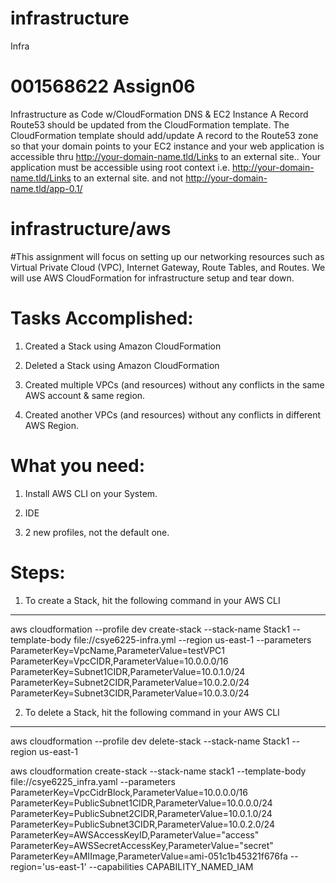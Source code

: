# infrastructure
Infra

# 001568622 Assign06

Infrastructure as Code w/CloudFormation
DNS & EC2 Instance A Record
Route53 should be updated from the CloudFormation template.
The CloudFormation template should add/update A record to the Route53 zone so that your domain points to your EC2 instance and your web application is accessible thru http://your-domain-name.tld/Links to an external site..
Your application must be accessible using root context i.e. http://your-domain-name.tld/Links to an external site. and not http://your-domain-name.tld/app-0.1/

# infrastructure/aws

#This assignment will focus on setting up our networking resources such as Virtual Private Cloud (VPC), Internet Gateway, Route Tables, and Routes. We will use AWS CloudFormation for infrastructure setup and tear down.

# Tasks Accomplished:

1. Created a Stack using Amazon CloudFormation

2. Deleted a Stack using Amazon CloudFormation

3. Created multiple VPCs (and resources) without any conflicts in the same AWS account & same region.

4. Created another VPCs (and resources) without any conflicts in different AWS Region.

# What you need:

1. Install AWS CLI on your System.

2. IDE

3. 2 new profiles, not the default one.

# Steps:

1. To create a Stack, hit the following command in your AWS CLI

---------------------------------------------------------------------------
aws cloudformation --profile dev create-stack --stack-name Stack1 --template-body file://csye6225-infra.yml --region us-east-1 --parameters ParameterKey=VpcName,ParameterValue=testVPC1 ParameterKey=VpcCIDR,ParameterValue=10.0.0.0/16 ParameterKey=Subnet1CIDR,ParameterValue=10.0.1.0/24 ParameterKey=Subnet2CIDR,ParameterValue=10.0.2.0/24 ParameterKey=Subnet3CIDR,ParameterValue=10.0.3.0/24


2. To delete a Stack, hit the following command in your AWS CLI

-------------------------------------------------------------------------------
aws cloudformation --profile dev delete-stack --stack-name Stack1 --region us-east-1 



aws cloudformation create-stack --stack-name stack1 --template-body file://csye6225_infra.yaml --parameters ParameterKey=VpcCidrBlock,ParameterValue=10.0.0.0/16 ParameterKey=PublicSubnet1CIDR,ParameterValue=10.0.0.0/24 ParameterKey=PublicSubnet2CIDR,ParameterValue=10.0.1.0/24 ParameterKey=PublicSubnet3CIDR,ParameterValue=10.0.2.0/24 ParameterKey=AWSAccessKeyID,ParameterValue="access" ParameterKey=AWSSecretAccessKey,ParameterValue="secret" ParameterKey=AMIImage,ParameterValue=ami-051c1b45321f676fa --region='us-east-1' --capabilities CAPABILITY_NAMED_IAM
